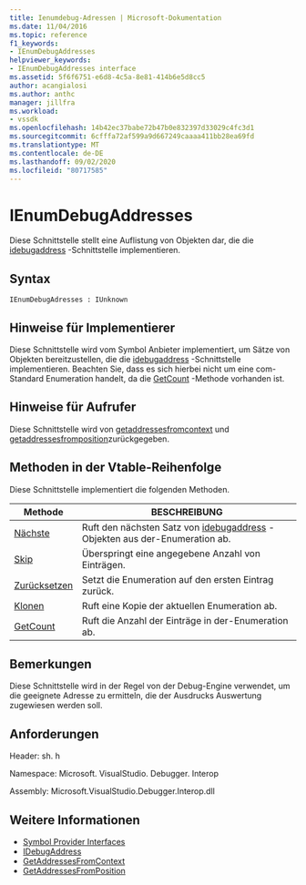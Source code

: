 ```yaml
---
title: Ienumdebug-Adressen | Microsoft-Dokumentation
ms.date: 11/04/2016
ms.topic: reference
f1_keywords:
- IEnumDebugAddresses
helpviewer_keywords:
- IEnumDebugAddresses interface
ms.assetid: 5f6f6751-e6d8-4c5a-8e81-414b6e5d8cc5
author: acangialosi
ms.author: anthc
manager: jillfra
ms.workload:
- vssdk
ms.openlocfilehash: 14b42ec37babe72b47b0e832397d33029c4fc3d1
ms.sourcegitcommit: 6cfffa72af599a9d667249caaaa411bb28ea69fd
ms.translationtype: MT
ms.contentlocale: de-DE
ms.lasthandoff: 09/02/2020
ms.locfileid: "80717585"
---
```

# <a name="ienumdebugaddresses"></a>IEnumDebugAddresses
Diese Schnittstelle stellt eine Auflistung von Objekten dar, die die [idebugaddress](../../../extensibility/debugger/reference/idebugaddress.md) -Schnittstelle implementieren.

## <a name="syntax"></a>Syntax

```
IEnumDebugAdresses : IUnknown
```

## <a name="notes-for-implementers"></a>Hinweise für Implementierer
 Diese Schnittstelle wird vom Symbol Anbieter implementiert, um Sätze von Objekten bereitzustellen, die die [idebugaddress](../../../extensibility/debugger/reference/idebugaddress.md) -Schnittstelle implementieren. Beachten Sie, dass es sich hierbei nicht um eine com-Standard Enumeration handelt, da die [GetCount](../../../extensibility/debugger/reference/ienumdebugaddresses-getcount.md) -Methode vorhanden ist.

## <a name="notes-for-callers"></a>Hinweise für Aufrufer
 Diese Schnittstelle wird von [getaddressesfromcontext](../../../extensibility/debugger/reference/idebugsymbolprovider-getaddressesfromcontext.md) und [getaddressesfromposition](../../../extensibility/debugger/reference/idebugsymbolprovider-getaddressesfromposition.md)zurückgegeben.

## <a name="methods-in-vtable-order"></a>Methoden in der Vtable-Reihenfolge
 Diese Schnittstelle implementiert die folgenden Methoden.

|Methode|BESCHREIBUNG|
|------------|-----------------|
|[Nächste](../../../extensibility/debugger/reference/ienumdebugaddresses-next.md)|Ruft den nächsten Satz von [idebugaddress](../../../extensibility/debugger/reference/idebugaddress.md) -Objekten aus der-Enumeration ab.|
|[Skip](../../../extensibility/debugger/reference/ienumdebugaddresses-skip.md)|Überspringt eine angegebene Anzahl von Einträgen.|
|[Zurücksetzen](../../../extensibility/debugger/reference/ienumdebugaddresses-reset.md)|Setzt die Enumeration auf den ersten Eintrag zurück.|
|[Klonen](../../../extensibility/debugger/reference/ienumdebugaddresses-clone.md)|Ruft eine Kopie der aktuellen Enumeration ab.|
|[GetCount](../../../extensibility/debugger/reference/ienumdebugaddresses-getcount.md)|Ruft die Anzahl der Einträge in der-Enumeration ab.|

## <a name="remarks"></a>Bemerkungen
 Diese Schnittstelle wird in der Regel von der Debug-Engine verwendet, um die geeignete Adresse zu ermitteln, die der Ausdrucks Auswertung zugewiesen werden soll.

## <a name="requirements"></a>Anforderungen
 Header: sh. h

 Namespace: Microsoft. VisualStudio. Debugger. Interop

 Assembly: Microsoft.VisualStudio.Debugger.Interop.dll

## <a name="see-also"></a>Weitere Informationen
- [Symbol Provider Interfaces](../../../extensibility/debugger/reference/symbol-provider-interfaces.md)
- [IDebugAddress](../../../extensibility/debugger/reference/idebugaddress.md)
- [GetAddressesFromContext](../../../extensibility/debugger/reference/idebugsymbolprovider-getaddressesfromcontext.md)
- [GetAddressesFromPosition](../../../extensibility/debugger/reference/idebugsymbolprovider-getaddressesfromposition.md)
